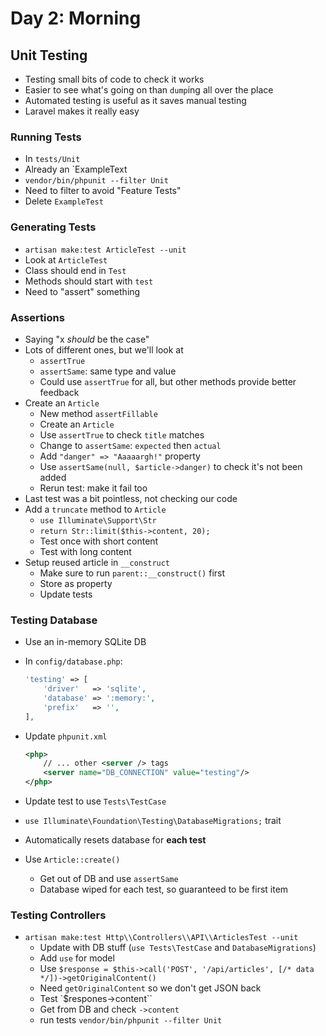 # Day 2: Morning

## Unit Testing

- Testing small bits of code to check it works
- Easier to see what's going on than `dump`ing all over the place
- Automated testing is useful as it saves manual testing
- Laravel makes it really easy


### Running Tests

- In `tests/Unit`
- Already an `ExampleText
- `vendor/bin/phpunit --filter Unit`
- Need to filter to avoid "Feature Tests"
- Delete `ExampleTest`

### Generating Tests

- `artisan make:test ArticleTest --unit`
- Look at `ArticleTest`
- Class should end in `Test`
- Methods should start with `test`
- Need to "assert" something

### Assertions

- Saying "x *should* be the case"
- Lots of different ones, but we'll look at
    - `assertTrue`
    - `assertSame`: same type and value
    - Could use `assertTrue` for all, but other methods provide better feedback
- Create an `Article`
    - New method `assertFillable`
    - Create an `Article`
    - Use `assertTrue` to check `title` matches
    - Change to `assertSame`: `expected` then `actual`
    - Add `"danger" => "Aaaaargh!"` property
    - Use `assertSame(null, $article->danger)` to check it's not been added
    - Rerun test: make it fail too
- Last test was a bit pointless, not checking our code
- Add a `truncate` method to `Article`
    - `use Illuminate\Support\Str`
    - `return Str::limit($this->content, 20);`
    - Test once with short content
    - Test with long content
- Setup reused article in `__construct`
    - Make sure to run `parent::__construct()` first
    - Store as property
    - Update tests

### Testing Database

- Use an in-memory SQLite DB
- In `config/database.php`:

    ```php
    'testing' => [
        'driver'   => 'sqlite',
        'database' => ':memory:',
        'prefix'   => '',
    ],
    ```
- Update `phpunit.xml`

    ```xml
    <php>
        // ... other <server /> tags
        <server name="DB_CONNECTION" value="testing"/>
    </php>
    ```

- Update test to use `Tests\TestCase`
- `use Illuminate\Foundation\Testing\DatabaseMigrations;` trait
- Automatically resets database for **each test**
- Use `Article::create()`
    - Get out of DB and use `assertSame`
    - Database wiped for each test, so guaranteed to be first item


### Testing Controllers

- `artisan make:test Http\\Controllers\\API\\ArticlesTest --unit`
    - Update with DB stuff (`use Tests\TestCase` and `DatabaseMigrations`)
    - Add `use` for model
    - Use `$response = $this->call('POST', '/api/articles', [/* data */])->getOriginalContent()`
    - Need `getOriginalContent` so we don't get JSON back
    - Test `$respones->content``
    - Get from DB and check `->content`
    - run tests `vendor/bin/phpunit --filter Unit`
